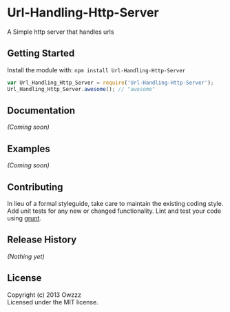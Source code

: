 # Url-Handling-Http-Server

A Simple http server that handles urls

## Getting Started
Install the module with: `npm install Url-Handling-Http-Server`

```javascript
var Url_Handling_Http_Server = require('Url-Handling-Http-Server');
Url_Handling_Http_Server.awesome(); // "awesome"
```

## Documentation
_(Coming soon)_

## Examples
_(Coming soon)_

## Contributing
In lieu of a formal styleguide, take care to maintain the existing coding style. Add unit tests for any new or changed functionality. Lint and test your code using [grunt](https://github.com/gruntjs/grunt).

## Release History
_(Nothing yet)_

## License
Copyright (c) 2013 Owzzz  
Licensed under the MIT license.

